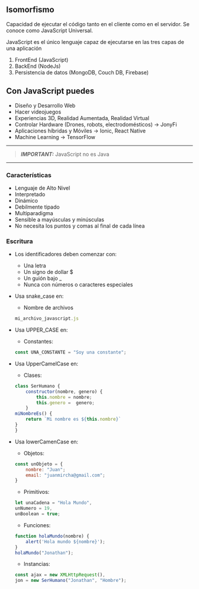 ## Isomorfismo

Capacidad de ejecutar el código tanto en el cliente como en el servidor. Se conoce como JavaScript Universal.

JavaScript es el único lenguaje capaz de ejecutarse en las tres capas de una aplicación

1. FrontEnd (JavaScript)
2. BackEnd (NodeJs)
3. Persistencia de datos (MongoDB, Couch DB, Firebase)

## Con JavaScript puedes

* Diseño y Desarrollo Web
* Hacer videojuegos
* Experiencias 3D, Realidad Aumentada, Realidad Virtual
* Controlar Hardware (Drones, robots, electrodomésticos) -> JonyFi
* Aplicaciones híbridas y Móviles -> Ionic, React Native
* Machine Learning -> TensorFlow

---
> **_IMPORTANT:_** JavaScript no es Java
---


### Características

* Lenguaje de Alto Nivel
* Interpretado
* Dinámico
* Debilmente tipado
* Multiparadigma
* Sensible a mayúsculas y minúsculas
* No necesita los puntos y comas al final de cada línea

### Escritura

* Los identificadores deben comenzar con:
    * Una letra
    * Un signo de dollar $
    * Un guión bajo _
    * Nunca con números o caracteres especiales

* Usa snake_case en:
    * Nombre de archivos
    ```javascript
    mi_archivo_javascript.js
    ```

* Usa UPPER_CASE en:
    * Constantes:
    ```javascript
    const UNA_CONSTANTE = "Soy una constante";
    ```

* Usa UpperCamelCase en:
    * Clases:
    ```javascript
    class SerHumano {
        constructor(nombre, genero) {
            this.nombre = nombre;
            this.genero =  genero;
        }
    miNombreEs() {
        return `Mi nombre es ${this.nombre}`
    }
    }
    ```

* Usa lowerCamenCase en:
    * Objetos:
    ```javascript
    const unObjeto = {
        nombre: "Juan";
        email: "juanmircha@gmail.com";
    }
    ```

    * Primitivos:
    ```javascript
    let unaCadena = "Hola Mundo",
    unNumero = 19,
    unBoolean = true;
    ```

    * Funciones:
    ```javascript
    function holaMundo(nombre) {
        alert('Hola mundo ${nombre}');
    }
    holaMundo("Jonathan");
    ```

    * Instancias:
    ```javascript
    const ajax = new XMLHttpRequest(),
    jon = new SerHumano("Jonathan", "Hombre");
    ```